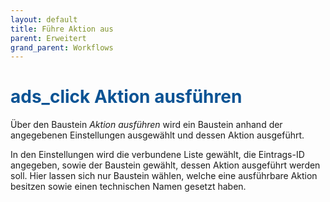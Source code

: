 ```yaml
---
layout: default
title: Führe Aktion aus
parent: Erweitert
grand_parent: Workflows
---
```


# <span style="color:#0b5394"><span class="material-icons">ads_click</span> **Aktion ausführen**</span>

Über den Baustein _Aktion ausführen_ wird ein Baustein anhand der angegebenen Einstellungen ausgewählt und dessen Aktion ausgeführt.

In den Einstellungen wird die verbundene Liste gewählt, die Eintrags-ID angegeben, sowie der Baustein gewählt, dessen Aktion ausgeführt werden soll.
Hier lassen sich nur Baustein wählen, welche eine ausführbare Aktion besitzen sowie einen technischen Namen gesetzt haben.
